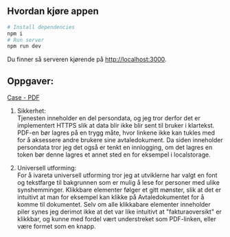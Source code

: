 
## Hvordan kjøre appen

```bash
# Install dependencies
npm i
# Run server
npm run dev
```

Du finner så serveren kjørende på [http://localhost:3000](http://localhost:3000).

## Oppgaver:

[Case - PDF](Utviklingscase.pdf)

1. Sikkerhet:  
Tjenesten inneholder en del persondata, og jeg tror derfor det er implementert HTTPS slik at data blir ikke blir sent til bruker i klartekst. PDF-en bør lagres på en trygg måte, hvor linkene ikke kan tukles med for å aksessere andre brukere sine avtaledokument.
Da siden inneholder persondata tror jeg det også er tenkt en innlogging, om det lagres en token bør denne lagres et annet sted en for eksempel i localstorage.

1. Universell utforming:  
For å ivareta universell utforming tror jeg at utviklerne har valgt en font og tekstfarge til bakgrunnen som er mulig å lese for personer med ulike synshemminger. Klikkbare elementer følger et gitt mønster, slik at det er intuitivt at man for eksempel kan klikke på Avtaledokumentet for å komme til dokumentet. Selv om alle klikkabare elementer inneholder piler synes jeg derimot ikke at det var like intuitivt at "fakturaoversikt" er klikkbar, og kunne med fordel vært understreket som PDF-linken, eller være formet som en knapp.
